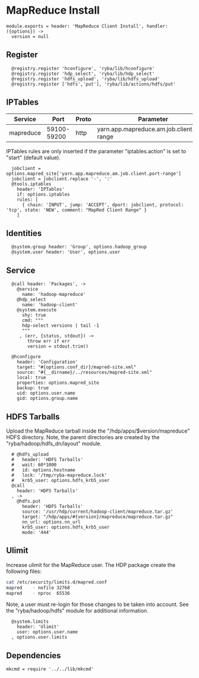 
# MapReduce Install

    module.exports = header: 'MapReduce Client Install', handler: ({options}) ->
      version = null

## Register

      @registry.register 'hconfigure', 'ryba/lib/hconfigure'
      @registry.register 'hdp_select', 'ryba/lib/hdp_select'
      @registry.register 'hdfs_upload', 'ryba/lib/hdfs_upload'
      @registry.register ['hdfs','put'], 'ryba/lib/actions/hdfs/put'

## IPTables

| Service    | Port        | Proto | Parameter                                   |
|------------|-------------|-------|---------------------------------------------|
| mapreduce  | 59100-59200 | http  | yarn.app.mapreduce.am.job.client.port-range |


IPTables rules are only inserted if the parameter "iptables.action" is set to
"start" (default value).

      jobclient = options.mapred_site['yarn.app.mapreduce.am.job.client.port-range']
      jobclient = jobclient.replace '-', ':'
      @tools.iptables
        header: 'IPTables'
        if: options.iptables
        rules: [
          { chain: 'INPUT', jump: 'ACCEPT', dport: jobclient, protocol: 'tcp', state: 'NEW', comment: "MapRed Client Range" }
        ]

## Identities

      @system.group header: 'Group', options.hadoop_group
      @system.user header: 'User', options.user

## Service

      @call header: 'Packages', ->
        @service
          name: 'hadoop-mapreduce'
        @hdp_select
          name: 'hadoop-client'
        @system.execute
          shy: true
          cmd: """
          hdp-select versions | tail -1
          """
         , (err, {status, stdout}) ->
            throw err if err
            version = stdout.trim()

      @hconfigure
        header: 'Configuration'
        target: "#{options.conf_dir}/mapred-site.xml"
        source: "#{__dirname}/../resources/mapred-site.xml"
        local: true
        properties: options.mapred_site
        backup: true
        uid: options.user.name
        gid: options.group.name

## HDFS Tarballs

Upload the MapReduce tarball inside the "/hdp/apps/$version/mapreduce"
HDFS directory. Note, the parent directories are created by the
"ryba/hadoop/hdfs_dn/layout" module.

      # @hdfs_upload
      #   header: 'HDFS Tarballs'
      #   wait: 60*1000
      #   id: options.hostname
      #   lock: '/tmp/ryba-mapreduce.lock'
      #   krb5_user: options.hdfs_krb5_user
      @call
        header: 'HDFS Tarballs'
      , ->
        @hdfs.put
          header: 'HDFS Tarballs'
          source: '/usr/hdp/current/hadoop-client/mapreduce.tar.gz'
          target: "/hdp/apps/#{version}/mapreduce/mapreduce.tar.gz"
          nn_url: options.nn_url
          krb5_user: options.hdfs_krb5_user
          mode: '444'

## Ulimit

Increase ulimit for the MapReduce user. The HDP package create the following
files:

```bash
cat /etc/security/limits.d/mapred.conf
mapred    - nofile 32768
mapred    - nproc  65536
```

Note, a user must re-login for those changes to be taken into account. See
the "ryba/hadoop/hdfs" module for additional information.

      @system.limits
        header: 'Ulimit'
        user: options.user.name
      , options.user.limits

## Dependencies

    mkcmd = require '../../lib/mkcmd'
